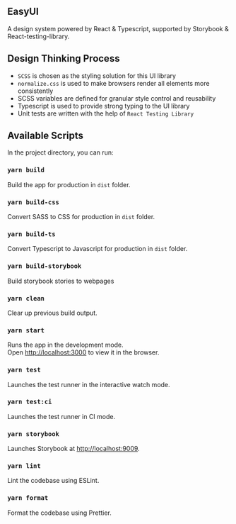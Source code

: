 ## EasyUI

A design system powered by React & Typescript, supported by Storybook & React-testing-library.

## Design Thinking Process

- `SCSS` is chosen as the styling solution for this UI library
- `normalize.css` is used to make browsers render all elements more consistently
- SCSS variables are defined for granular style control and reusability
- Typescript is used to provide strong typing to the UI library
- Unit tests are written with the help of `React Testing Library`

## Available Scripts

In the project directory, you can run:

### `yarn build`

Build the app for production in `dist` folder.

### `yarn build-css`

Convert SASS to CSS for production in `dist` folder.

### `yarn build-ts`

Convert Typescript to Javascript for production in `dist` folder.

### `yarn build-storybook`

Build storybook stories to webpages

### `yarn clean`

Clear up previous build output.

### `yarn start`

Runs the app in the development mode.<br />
Open [http://localhost:3000](http://localhost:3000) to view it in the browser.

### `yarn test`

Launches the test runner in the interactive watch mode.

### `yarn test:ci`

Launches the test runner in CI mode.

### `yarn storybook`

Launches Storybook at [http://localhost:9009](http://localhost:9009).

### `yarn lint`

Lint the codebase using ESLint.

### `yarn format`

Format the codebase using Prettier.